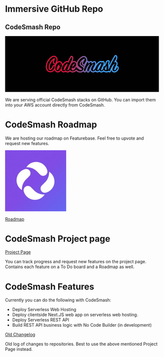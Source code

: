 # Immersive GitHub Repo

## CodeSmash Repo

![CodeSmash](https://github.com/immmersive/immmersive/blob/main/CodeSmash.jpg)

We are serving official CodeSmash stacks on GitHub. You can import them into your AWS account directly from CodeSmash.

# CodeSmash Roadmap

We are hosting our roadmap on Featurebase. Feel free to upvote and request new features.

![Featurebase](featurebaseapp_logo.jpeg)

[Roadmap](https://codesmash.featurebase.app)


# CodeSmash Project page

[Project Page](https://github.com/users/immmersive/projects/1)

You can track progress and request new features on the project page.
Contains each feature on a To Do board and a Roadmap as well.

# CodeSmash Features

Currently you can do the following with CodeSmash:

- Deploy Serverless Web Hosting
- Deploy clientside Next.JS web app on serverless web hosting.
- Deploy Serverless REST API
- Build REST API business logic with No Code Builder (in development) 

[Old Changelog](https://github.com/immmersive/immmersive/blob/main/ChangeLog.md)

Old log of changes to repositories. Best to use the above mentioned Project Page instead.

